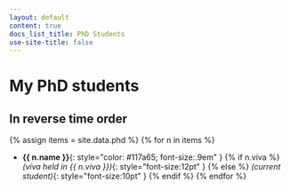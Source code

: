 ```yaml
---
layout: default
content: true
docs_list_title: PhD Students
use-site-title: false
---
```



# My PhD students

## In reverse time order

{% assign items = site.data.phd %}
{% for n in items %}
- **{{ n.name }}**{: style="color:  #117a65; font-size:.9em" }
  {% if n.viva %} _(viva held in {{ n.viva }})_{: style="font-size:12pt" } {% else %} _(current student)_{: style="font-size:10pt" } {% endif %}
{% endfor %}


